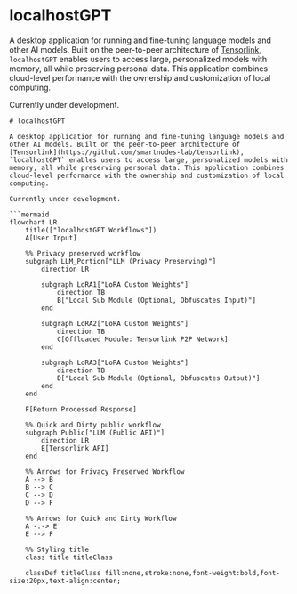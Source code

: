 # localhostGPT

A desktop application for running and fine-tuning language models and other AI models. Built on the peer-to-peer architecture of [Tensorlink](https://github.com/smartnodes-lab/tensorlink), `localhostGPT` enables users to access large, personalized models with memory, all while preserving personal data. This application combines cloud-level performance with the ownership and customization of local computing.

Currently under development.

````mermaid
# localhostGPT

A desktop application for running and fine-tuning language models and other AI models. Built on the peer-to-peer architecture of [Tensorlink](https://github.com/smartnodes-lab/tensorlink), `localhostGPT` enables users to access large, personalized models with memory, all while preserving personal data. This application combines cloud-level performance with the ownership and customization of local computing.

Currently under development.

```mermaid
flowchart LR
    title(["localhostGPT Workflows"])
    A[User Input]

    %% Privacy preserved workflow
    subgraph LLM_Portion["LLM (Privacy Preserving)"]
        direction LR

        subgraph LoRA1["LoRA Custom Weights"]
            direction TB
            B["Local Sub Module (Optional, Obfuscates Input)"]
        end

        subgraph LoRA2["LoRA Custom Weights"]
            direction TB
            C[Offloaded Module: Tensorlink P2P Network]
        end

        subgraph LoRA3["LoRA Custom Weights"]
            direction TB
            D["Local Sub Module (Optional, Obfuscates Output)"]
        end
    end

    F[Return Processed Response]

    %% Quick and Dirty public workflow
    subgraph Public["LLM (Public API)"]
        direction LR
        E[Tensorlink API]
    end

    %% Arrows for Privacy Preserved Workflow
    A --> B
    B --> C
    C --> D
    D --> F

    %% Arrows for Quick and Dirty Workflow
    A -.-> E
    E --> F

    %% Styling title
    class title titleClass

    classDef titleClass fill:none,stroke:none,font-weight:bold,font-size:20px,text-align:center;
````
